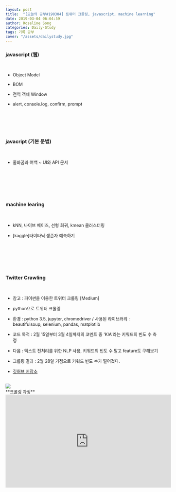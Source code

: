 ```yaml
---
layout: post
title:  "[오늘의 공부#190304] 트위터 크롤링, javascript, machine learning"
date: 2019-03-04 06:04:59
author: Roseline Song
categories: Daily-Study
tags: 기록 공부
cover: "/assets/dailystudy.jpg"
---
```


### javascript (웹) 
<br>

- Object Model 

- BOM

- 전역 객체 Window

- alert, console.log, confirm, prompt

​
<br>
<br>

​

### javacript (기본 문법)
<br>

- 줄바꿈과 여백 ~ UI와 API 문서 

<br>
<br>
​

​

### machine learing
<br>

-  kNN, 나이브 베이즈, 선형 회귀, kmean 클러스터링 

- [kaggle]타이타닉 생존자 예측하기

​

<br>
<br>
​

### Twitter Crawling 

​
<br>

- 참고 : 파이썬을 이용한 트위터 크롤링 [Medium]

- python으로 트위터 크롤링 

- 환경 : python 3.5, jupyter, chromedriver / 사용된 라이브러리 : beautifulsoup, selenium, pandas, matplotlib 

- 코드 목적 : 2월 15일부터 3월 4일까지의 코멘트 중 'KIA'라는 키워드의 빈도 수 측정

- 다음 : 텍스트 전처리를 위한 NLP 사용, 키워드의 빈도 수 말고 feature도 구해보기 

- 크롤링 결과 : 2월 28일 기점으로 키워드 빈도 수가 떨어졌다. 

- [깃허브 저장소](https://github.com/roseline124/CodeToolBox/blob/master/pyscrap/twitter_crawl/twitter%20crawler.ipynb)
<br>

<img src="https://postfiles.pstatic.net/MjAxOTAzMDRfMjQw/MDAxNTUxNjkyNzU4OTcz.zj6HkCfEikDph_NBOOS8d3fT12lV9TmuqenTypH_-gAg.ZLxYEdTenIqqmsFbC7-GSZ7OqActhbaXER1rkBKJxm4g.PNG.guseod24/twitter.PNG?type=w966">

<br>
**크롤링 과정**
<br>

<iframe width="544" height="306" src="https://serviceapi.nmv.naver.com/flash/convertIframeTag.nhn?vid=B70C8F6C52689522C8B957801BA0E7BAD7C8&outKey=V127b4df6c0a0a44fed29bb16f34ac9175d926ca1275ec20e2164bb16f34ac9175d92" frameborder="no" scrolling="no" title="NaverVideo" allow="autoplay; gyroscope; accelerometer; encrypted-media" allowfullscreen></iframe>



